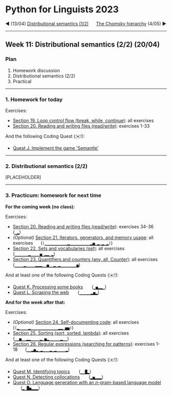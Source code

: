 
# Python for Linguists 2023

◄ (13/04) [Distributional semantics (1/2)](../classes/10_Distributional_semantics_1.md)&nbsp;&nbsp;&nbsp;&nbsp;&nbsp;&nbsp;[The Chomsky hierarchy](../classes/13_The_Chomsky_hierarchy.md) (4/05) ►

-------

## Week 11: Distributional semantics (2/2) (20/04)


### Plan
1. Homework discussion
2. Distributional semantics (2/2)
3. Practical


-------

### 1. Homework for today

Exercises:
- [Section 19. Loop control flow (break, while, continue)](../exercises/19_loop_control_flow.md): all exercises
- [Section 20. Reading and writing files (read/write)](../exercises/20_reading_and_writing_files.md): exercises 1-33

And the following Coding Quest (✉️!):
- [Quest J. Implement the game 'Semantle'](../quests/J_implement_the_game_'semantle'.md) 

-------

### 2. Distributional semantics (2/2)

[PLACEHOLDER]

-------

### 3. Practicum: homework for next time

**For the coming week (no class):**

Exercises:
- [Section 20. Reading and writing files (read/write)](../exercises/20_reading_and_writing_files.md): exercises 34-36&nbsp;&nbsp;&nbsp;&nbsp;&nbsp; (`▁▂`)
- _(Optional)_ [Section 21. Iterators, generators, and memory usage](../exercises/21_iterators_and_generators.md): all exercises&nbsp;&nbsp;&nbsp;&nbsp;&nbsp; (`(▁▁▁▁▁▁▁▁▁▁▂▁▁▁▁▁▁▁▁▁▂▅▁▂▁▂▁▂)`)
- [Section 22. Sets and vocabularies (set)](../exercises/22_sets_and_vocabularies.md): all exercises&nbsp;&nbsp;&nbsp;&nbsp;&nbsp; (`▁▁▁▁▁▁▂▁▁▁▁▅▁▂▂▁▂`)
- [Section 23. Quantifiers and counters (any, all, Counter)](../exercises/23_quantifiers_and_counters.md): all exercises&nbsp;&nbsp;&nbsp;&nbsp;&nbsp; (`▁▁▁▁▂▁▁▁▁▂▂▂▁▁▅▁▁▂▁▂▁▁▁▁▁▁▁▅`)

And at least one of the following Coding Quests (✉️!):
- [Quest K. Processing some books](../quests/K_processing_some_books.md) &nbsp;&nbsp;&nbsp;&nbsp;&nbsp; (`▁▅▂▂▁`)
- [Quest L. Scraping the web](../quests/L_scraping_the_web.md) &nbsp;&nbsp;&nbsp;&nbsp;&nbsp; (`▁▁▁▁▁▂▅▂`)

**And for the week after that:**

Exercises:
- _(Optional)_ [Section 24. Self-documenting code](../exercises/24_self-documenting_code.md): all exercises&nbsp;&nbsp;&nbsp;&nbsp;&nbsp; (`(▂▁▁▁▁▂▁▁▁▁▁▁▁▁▁▁▁▁▂▂▁▅▅)`)
- [Section 25. Sorting (sort, sorted, lambda)](../exercises/25_sorting.md): all exercises&nbsp;&nbsp;&nbsp;&nbsp;&nbsp; (`▁▁▅▁▁▂▂▁▁▁▁▂▁▅▂▁▁▁▁▁▂▁▁`)
- [Section 26. Regular expressions (searching for patterns)](../exercises/26_regular_expressions.md): exercises 1-18&nbsp;&nbsp;&nbsp;&nbsp;&nbsp; (`▁▁▂▅▂▁▂▁▁▁▂▁▂▁▁▁▁▂`)

And at least one of the following Coding Quests (✉️!):
- [Quest M. Identifying topics](../quests/M_identifying_topics.md) &nbsp;&nbsp;&nbsp;&nbsp;&nbsp; (`▁▁█▂`)
- [Quest N. Detecting collocations](../quests/N_detecting_collocations.md) &nbsp;&nbsp;&nbsp;&nbsp;&nbsp; (`▂▅▂▂▂`)
- [Quest O. Language generation with an _n_-gram-based language model](../quests/O_language_generation_with_an__n_-gram-based_language_model.md) &nbsp;&nbsp;&nbsp;&nbsp;&nbsp; (`▂▁█▅▂▂▂`)

